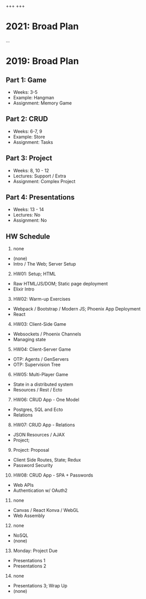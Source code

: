 +++
+++

# 2021: Broad Plan

...

# 2019: Broad Plan


## Part 1: Game

 - Weeks: 3-5
 - Example: Hangman
 - Assignment: Memory Game

## Part 2: CRUD

 - Weeks: 6-7, 9
 - Example: Store
 - Assignment: Tasks

## Part 3: Project

 - Weeks: 8, 10 - 12 
 - Lectures: Support / Extra
 - Assignment: Complex Project

## Part 4: Presentations

 - Weeks: 13 - 14
 - Lectures: No
 - Assignment: No


## HW Schedule

 1. none
   - (none)
   - Intro / The Web; Server Setup
 2. HW01: Setup; HTML
   - Raw HTML/JS/DOM; Static page deployment 
   - Elixir Intro
 3. HW02: Warm-up Exercises
   - Webpack / Bootstrap / Modern JS; Phoenix App Deployment
   - React
 4. HW03: Client-Side Game
   - Websockets / Phoenix Channels
   - Managing state 
 5. HW04: Client-Server Game
   - OTP: Agents / GenServers
   - OTP: Supervision Tree
 6. HW05: Multi-Player Game
   - State in a distributed system
   - Resources / Rest / Ecto
 7. HW06: CRUD App - One Model
   - Postgres, SQL and Ecto
   - Relations
 8. HW07: CRUD App - Relations
   - JSON Resources / AJAX
   - Project; 
 9. Project: Proposal
   - Client Side Routes, State; Redux
   - Password Security
 10. HW08: CRUD App - SPA + Passwords
   - Web APIs
   - Authentication w/ OAuth2
 11. none
   - Canvas / React Konva / WebGL
   - Web Assembly
 12. none
   - NoSQL
   - (none)
 13. Monday: Project Due
   - Presentations 1
   - Presentations 2
 14. none
   - Presentations 3; Wrap Up
   - (none)
   
